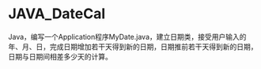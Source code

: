 # JAVA_DateCal
Java，编写一个Application程序MyDate.java，建立日期类，接受用户输入的年、月、日，完成日期增加若干天得到新的日期，日期推前若干天得到新的日期，日期与日期间相差多少天的计算。
